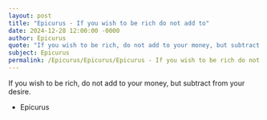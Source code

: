 ```yaml
---
layout: post
title: "Epicurus - If you wish to be rich do not add to"
date: 2024-12-28 12:00:00 -0000
author: Epicurus
quote: "If you wish to be rich, do not add to your money, but subtract from your desire."
subject: Epicurus
permalink: /Epicurus/Epicurus/Epicurus - If you wish to be rich do not add to
---
```


If you wish to be rich, do not add to your money, but subtract from your desire.

- Epicurus
